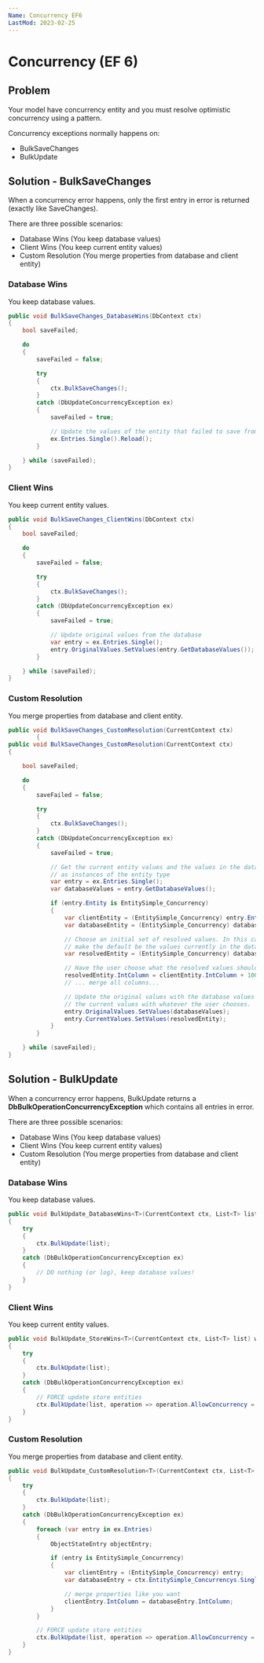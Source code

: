 ```yaml
---
Name: Concurrency EF6
LastMod: 2023-02-25
---
```


# Concurrency (EF 6)

## Problem
Your model have concurrency entity and you must resolve optimistic concurrency using a pattern.

Concurrency exceptions normally happens on:
- BulkSaveChanges
- BulkUpdate

## Solution - BulkSaveChanges
When a concurrency error happens, only the first entry in error is returned (exactly like SaveChanges).

There are three possible scenarios:
- Database Wins (You keep database values)
- Client Wins (You keep current entity values)
- Custom Resolution (You merge properties from database and client entity)

### Database Wins
You keep database values.


```csharp
public void BulkSaveChanges_DatabaseWins(DbContext ctx)
{
    bool saveFailed;

    do
    {
        saveFailed = false;

        try
        {
            ctx.BulkSaveChanges();
        }
        catch (DbUpdateConcurrencyException ex)
        {
            saveFailed = true;

            // Update the values of the entity that failed to save from the store 
            ex.Entries.Single().Reload();
        }

    } while (saveFailed); 
}
```

### Client Wins
You keep current entity values.


```csharp
public void BulkSaveChanges_ClientWins(DbContext ctx)
{
    bool saveFailed;

    do
    {
        saveFailed = false;

        try
        {
            ctx.BulkSaveChanges();
        }
        catch (DbUpdateConcurrencyException ex)
        {
            saveFailed = true;

            // Update original values from the database 
            var entry = ex.Entries.Single();
            entry.OriginalValues.SetValues(entry.GetDatabaseValues()); 
        }

    } while (saveFailed); 
}
```

### Custom Resolution
You merge properties from database and client entity.


```csharp
public void BulkSaveChanges_CustomResolution(CurrentContext ctx)
        {
public void BulkSaveChanges_CustomResolution(CurrentContext ctx)
{

    bool saveFailed;

    do
    {
        saveFailed = false;

        try
        {
            ctx.BulkSaveChanges();
        }
        catch (DbUpdateConcurrencyException ex)
        {
            saveFailed = true;

            // Get the current entity values and the values in the database 
            // as instances of the entity type 
            var entry = ex.Entries.Single();
            var databaseValues = entry.GetDatabaseValues();

            if (entry.Entity is EntitySimple_Concurrency)
            {
                var clientEntity = (EntitySimple_Concurrency) entry.Entity;
                var databaseEntity = (EntitySimple_Concurrency) databaseValues.ToObject();

                // Choose an initial set of resolved values. In this case we 
                // make the default be the values currently in the database. 
                var resolvedEntity = (EntitySimple_Concurrency) databaseValues.ToObject();

                // Have the user choose what the resolved values should be
                resolvedEntity.IntColumn = clientEntity.IntColumn + 100;
                // ... merge all columns...

                // Update the original values with the database values and 
                // the current values with whatever the user chooses. 
                entry.OriginalValues.SetValues(databaseValues);
                entry.CurrentValues.SetValues(resolvedEntity);
            }
        }

    } while (saveFailed);
}
```

## Solution - BulkUpdate
When a concurrency error happens, BulkUpdate returns a **DbBulkOperationConcurrencyException** which contains all entries in error.

There are three possible scenarios:
- Database Wins (You keep database values)
- Client Wins (You keep current entity values)
- Custom Resolution (You merge properties from database and client entity)

### Database Wins
You keep database values.


```csharp
public void BulkUpdate_DatabaseWins<T>(CurrentContext ctx, List<T> list) where T : class
{
    try
    {
        ctx.BulkUpdate(list);
    }
    catch (DbBulkOperationConcurrencyException ex)
    {
        // DO nothing (or log), keep database values!
    }
}
```

### Client Wins
You keep current entity values.


```csharp
public void BulkUpdate_StoreWins<T>(CurrentContext ctx, List<T> list) where T : class
{
    try
    {
        ctx.BulkUpdate(list);
    }
    catch (DbBulkOperationConcurrencyException ex)
    {
        // FORCE update store entities
        ctx.BulkUpdate(list, operation => operation.AllowConcurrency = false);
    }
}
```

### Custom Resolution
You merge properties from database and client entity.


```csharp
public void BulkUpdate_CustomResolution<T>(CurrentContext ctx, List<T> list) where T : class
{
    try
    {
        ctx.BulkUpdate(list);
    }
    catch (DbBulkOperationConcurrencyException ex)
    {
        foreach (var entry in ex.Entries)
        {
            ObjectStateEntry objectEntry;

            if (entry is EntitySimple_Concurrency)
            {
                var clientEntry = (EntitySimple_Concurrency) entry;
                var databaseEntry = ctx.EntitySimple_Concurrencys.Single(x => x.ID == clientEntry.ID);

                // merge properties like you want
                clientEntry.IntColumn = databaseEntry.IntColumn;
            }
        }

        // FORCE update store entities
        ctx.BulkUpdate(list, operation => operation.AllowConcurrency = false);
    }
}
```
